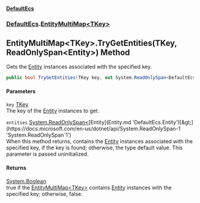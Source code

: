 #### [DefaultEcs](DefaultEcs.md 'DefaultEcs')
### [DefaultEcs](DefaultEcs.md#DefaultEcs 'DefaultEcs').[EntityMultiMap&lt;TKey&gt;](EntityMultiMap_TKey_.md 'DefaultEcs.EntityMultiMap&lt;TKey&gt;')
## EntityMultiMap&lt;TKey&gt;.TryGetEntities(TKey, ReadOnlySpan&lt;Entity&gt;) Method
Gets the [Entity](Entity.md 'DefaultEcs.Entity') instances associated with the specified key.  
```csharp
public bool TryGetEntities(TKey key, out System.ReadOnlySpan<DefaultEcs.Entity> entities);
```
#### Parameters
<a name='DefaultEcs_EntityMultiMap_TKey__TryGetEntities(TKey_System_ReadOnlySpan_DefaultEcs_Entity_)_key'></a>
`key` [TKey](EntityMultiMap_TKey_.md#DefaultEcs_EntityMultiMap_TKey__TKey 'DefaultEcs.EntityMultiMap&lt;TKey&gt;.TKey')  
The key of the [Entity](Entity.md 'DefaultEcs.Entity') instances to get.
  
<a name='DefaultEcs_EntityMultiMap_TKey__TryGetEntities(TKey_System_ReadOnlySpan_DefaultEcs_Entity_)_entities'></a>
`entities` [System.ReadOnlySpan&lt;](https://docs.microsoft.com/en-us/dotnet/api/System.ReadOnlySpan-1 'System.ReadOnlySpan`1')[Entity](Entity.md 'DefaultEcs.Entity')[&gt;](https://docs.microsoft.com/en-us/dotnet/api/System.ReadOnlySpan-1 'System.ReadOnlySpan`1')  
When this method returns, contains the [Entity](Entity.md 'DefaultEcs.Entity') instances associated with the specified key, if the key is found; otherwise, the type default value. This parameter is passed uninitialized.
  
#### Returns
[System.Boolean](https://docs.microsoft.com/en-us/dotnet/api/System.Boolean 'System.Boolean')  
true if the [EntityMultiMap&lt;TKey&gt;](EntityMultiMap_TKey_.md 'DefaultEcs.EntityMultiMap&lt;TKey&gt;') contains [Entity](Entity.md 'DefaultEcs.Entity') instances with the specified key; otherwise, false.
